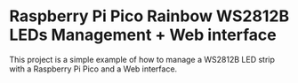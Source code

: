 # Raspberry Pi Pico Rainbow WS2812B LEDs Management + Web interface

This project is a simple example of how to manage a WS2812B LED strip with a Raspberry Pi Pico and a Web interface.

